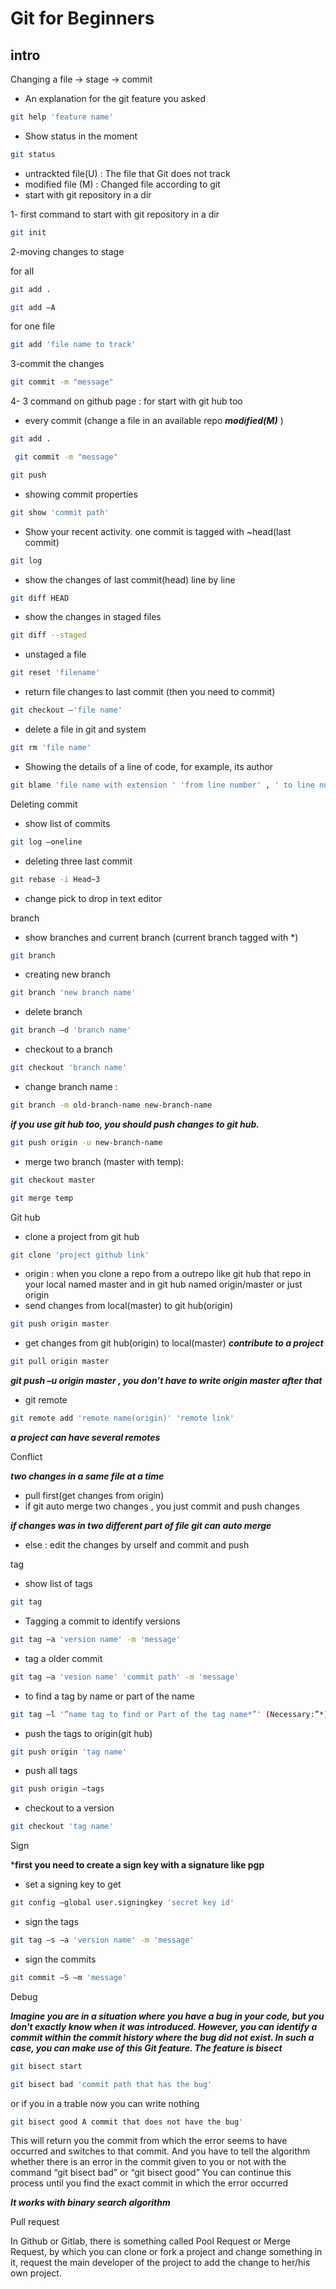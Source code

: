 # Git for Beginners 

## intro

Changing a file -> stage -> commit

- An explanation for the git feature you asked

```sh 
git help 'feature name'
```

- Show status in the moment

```sh
git status 
``` 

-  untrackted file(U) : The file that Git does not track
-  modified file (M) : Changed file according to git
-  start with git repository in a dir

1- first command to start with git repository in a dir
```sh
git init
```

2-moving changes to stage 

for all

```sh
git add .
```

```sh
git add –A
```

for one file

```sh 
git add 'file name to track'
```  

3-commit the changes 

```sh
git commit -m "message"
```

4- 3 command on github page : for start with git hub too
- every commit (change a file in an available repo ***modified(M)*** ) 

```sh
git add .
```

```sh
 git commit -m "message"
```

```sh
git push 
``` 

- showing commit properties

```sh
git show 'commit path'
```

- Show your recent activity. one commit is tagged with ~head(last commit)

```sh
git log
 ```
 - show the changes of last commit(head) line by line 
```sh
git diff HEAD 
```

- show the changes in staged files
```sh
git diff --staged 
```
- unstaged a file
```sh
git reset 'filename'
 ```
- return file changes to last commit (then you need to commit)
```sh
git checkout –'file name' 
 ```
- delete a file in git and system
```sh
git rm 'file name'
 ```
- Showing the details of a line of code, for example, its author
 ```sh
git blame 'file name with extension ' 'from line number' , ' to line number'
 ```
Deleting commit

- show list of commits
```sh
git log —oneline
 ```
- deleting three last commit
```sh
git rebase -i Head~3 
 ```
- change pick to drop in text editor

branch
- show branches and current branch (current branch tagged with *)
```sh
git branch 
```
- creating new branch
```sh
git branch 'new branch name'
 ```
 - delete branch
 ```sh
 git branch –d 'branch name' 
  ```
- checkout to a branch 
```sh
git checkout 'branch name'  
```
- change branch name : 
```sh
git branch -m old-branch-name new-branch-name
 ```
  ***if you use git hub too, you should push changes to git hub.*** 
 ```sh
git push origin -u new-branch-name
 ```

- merge two branch (master with temp): 
```sh
git checkout master
 ``` 
```sh
git merge temp
```
Git hub
- clone a project from git hub
```sh
git clone 'project github link'
```
- origin : when you clone a repo from a outrepo like git hub that repo in your local named master and in git hub named origin/master or just origin
- send changes from local(master) to git hub(origin)
```sh
git push origin master
```
- get changes from git hub(origin) to local(master) ***contribute to a project***
```sh
git pull origin master
```         
***git push –u origin master , you don’t have to write origin master after that***
- git remote
```sh
git remote add 'remote name(origin)' 'remote link'
```

***a project can have several remotes***


Conflict

***two changes in a same file at a time***
- pull first(get changes from origin)
- if git auto merge two changes , you just commit and push changes

***if changes was in two different part of file git can auto merge***
- else : edit the changes by urself and commit and push  

tag
- show list of tags
```sh
git tag
```
- Tagging a commit to identify versions
```sh
git tag –a 'version name' -m 'message' 
```
- tag a older commit
```sh
git tag –a 'vesion name' 'commit path' -m 'message' 
```
- to find a tag by name or part of the name
```sh
git tag –l '”name tag to find or Part of the tag name*”' (Necessary:”*) 
```
- push the tags to origin(git hub) 
```sh
git push origin 'tag name' 
```
-  push all tags
```sh
git push origin –tags
```
- checkout to a version
```sh
git checkout 'tag name'
```

Sign

***first you need to create a sign key with a signature like pgp**
- set a signing key to get
```sh
git config –global user.signingkey 'secret key id'
```
- sign the tags
```sh
git tag –s –a 'version name' -m 'message' 
```
-  sign the commits
```sh
git commit –S –m 'message'
```

Debug

***Imagine you are in a situation where you have a bug in your code, but you don't exactly know when it was introduced. However, you can identify a commit within the commit history where the bug did not exist. In such a case, you can make use of this Git feature. The feature is bisect***
```sh
git bisect start
```
```sh
git bisect bad 'commit path that has the bug' 
```
or if you in a trable now you can write nothing
```sh
git bisect good A commit that does not have the bug'
```
This will return you the commit from which the error seems to have occurred and switches to that commit. And you have to tell the algorithm whether there is an error in the commit given to you or not with the command  “git bisect bad” or “git bisect good”
You can continue this process until you find the exact commit in which the error occurred

***It works with binary search algorithm***

Pull request

In Github or Gitlab, there is something called Pool Request or Merge Request, by which you can clone or fork a project and change something in it, request the main developer of the project to add the change to her/his own project.
